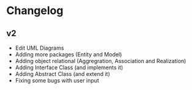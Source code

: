 # Changelog

## v2
* Edit UML Diagrams
* Adding more packages (Entity and Model)
* Adding object relational (Aggregration, Association and Realization)
* Adding Interface Class (and implements it)
* Adding Abstract Class (and extend it)
* Fixing some bugs with user input